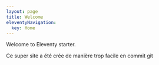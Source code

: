 ```yaml
---
layout: page
title: Welcome
eleventyNavigation:
  key: Home
---
```


Welcome to Eleventy starter.

Ce super site a été crée de manière trop facile en commit git

